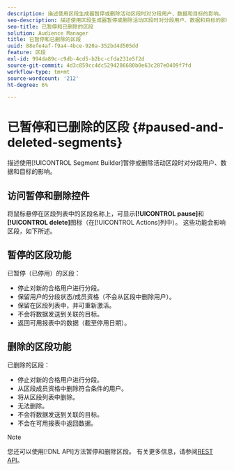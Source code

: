 ```yaml
---
description: 描述使用区段生成器暂停或删除活动区段时对分段用户、数据和目标的影响。
seo-description: 描述使用区段生成器暂停或删除活动区段时对分段用户、数据和目标的影响。
seo-title: 已暂停和已删除的区段
solution: Audience Manager
title: 已暂停和已删除的区段
uuid: 88efe4af-f9a4-4bce-920a-352bd4d505dd
feature: 区段
exl-id: 994da89c-c9db-4cd5-b2bc-cfda231e5f2d
source-git-commit: 4d3c859cc4dc5294286680b0e63c287e0409f7fd
workflow-type: tm+mt
source-wordcount: '212'
ht-degree: 6%

---
```


# 已暂停和已删除的区段 {#paused-and-deleted-segments}

描述使用[!UICONTROL Segment Builder]暂停或删除活动区段时对分段用户、数据和目标的影响。

## 访问暂停和删除控件

将鼠标悬停在区段列表中的区段名称上，可显示&#x200B;**[!UICONTROL pause]**&#x200B;和&#x200B;**[!UICONTROL delete]**&#x200B;图标（在[!UICONTROL Actions]列中）。 这些功能会影响区段，如下所述。

## 暂停的区段功能

已暂停（已停用）的区段：

* 停止对新的合格用户进行分段。
* 保留用户的分段状态/成员资格（不会从区段中删除用户）。
* 保留在区段列表中，并可重新激活。
* 不会将数据发送到关联的目标。
* 返回可用报表中的数据（截至停用日期）。

## 删除的区段功能

已删除的区段：

* 停止对新的合格用户进行分段。
* 从区段成员资格中删除符合条件的用户。
* 将从区段列表中删除。
* 无法删除。
* 不会将数据发送到关联的目标。
* 不会在可用报表中返回数据。

>[!NOTE]
>
>您还可以使用[!DNL API]方法暂停和删除区段。 有关更多信息，请参阅[REST API](../../api/rest-api-main/rest-api-main.md)。
